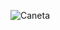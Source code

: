 ![Caneta](https://github.com/rngneto/ComputacaoGrafica/assets/139978998/a1cccbec-7cdd-44f9-a4fc-8eb98204eb26)
